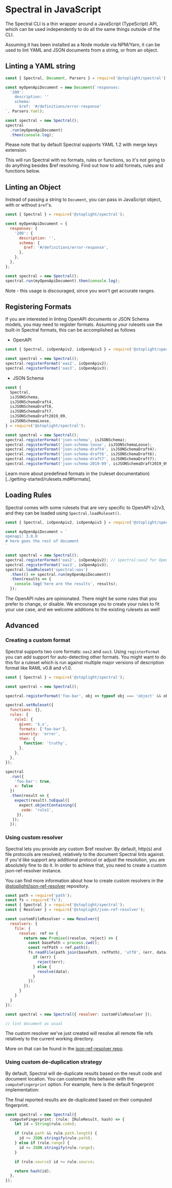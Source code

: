 # Spectral in JavaScript

The Spectral CLI is a thin wrapper around a JavaScript (TypeScript) API, which can be used independently to do all the same things outside of the CLI.

Assuming it has been installed as a Node module via NPM/Yarn, it can be used to lint YAML and JSON documents from a string, or from an object.

## Linting a YAML string

```js
const { Spectral, Document, Parsers } = require('@stoplight/spectral');

const myOpenApiDocument = new Document(`responses:
  '200':
    description: ''
    schema:
      $ref: '#/definitions/error-response'
`, Parsers.Yaml);

const spectral = new Spectral();
spectral
  .run(myOpenApiDocument)
  .then(console.log);
```

Please note that by default Spectral supports YAML 1.2 with merge keys extension.

This will run Spectral with no formats, rules or functions, so it's not going to do anything besides $ref resolving.
Find out how to add formats, rules and functions below.

## Linting an Object

Instead of passing a string to `Document`, you can pass in JavaScript object, with or without `$ref`'s.

```js
const { Spectral } = require('@stoplight/spectral');

const myOpenApiDocument = {
  responses: {
    '200': {
      description: '',
      schema: {
        $ref: '#/definitions/error-response',
      },
    },
  },
};

const spectral = new Spectral();
spectral.run(myOpenApiDocument).then(console.log);
```

Note - this usage is discouraged, since you won't get accurate ranges.

## Registering Formats

If you are interested in linting OpenAPI documents or JSON Schema models, you may need to register formats.
Assuming your rulesets use the built-in Spectral formats, this can be accomplished as follows

- OpenAPI

```js
const { Spectral, isOpenApiv2, isOpenApiv3 } = require('@stoplight/spectral');

const spectral = new Spectral();
spectral.registerFormat('oas2', isOpenApiv2);
spectral.registerFormat('oas3', isOpenApiv3);
```

- JSON Schema

```js
const {
  Spectral,
  isJSONSchema,
  isJSONSchemaDraft4,
  isJSONSchemaDraft6,
  isJSONSchemaDraft7,
  isJSONSchemaDraft2019_09,
  isJSONSchemaLoose,
} = require('@stoplight/spectral');

const spectral = new Spectral();
spectral.registerFormat('json-schema', isJSONSchema);
spectral.registerFormat('json-schema-loose', isJSONSchemaLoose);
spectral.registerFormat('json-schema-draft4', isJSONSchemaDraft4);
spectral.registerFormat('json-schema-draft6', isJSONSchemaDraft6);
spectral.registerFormat('json-schema-draft7', isJSONSchemaDraft7);
spectral.registerFormat('json-schema-2019-09', isJSONSchemaDraft2019_09);
```

Learn more about predefined formats in the (ruleset documentation)[../getting-started/rulesets.md#formats].

## Loading Rules

Spectral comes with some rulesets that are very specific to OpenAPI v2/v3, and they can be loaded using `Spectral.loadRuleset()`.

```js
const { Spectral, isOpenApiv2, isOpenApiv3 } = require('@stoplight/spectral');

const myOpenApiDocument = `
openapi: 3.0.0
# here goes the rest of document
`

const spectral = new Spectral();
spectral.registerFormat('oas2', isOpenApiv2); // spectral:oas2 for OpenAPI v2.0
spectral.registerFormat('oas3', isOpenApiv3);
spectral.loadRuleset('spectral:oas')
  .then(() => spectral.run(myOpenApiDocument))
  .then(results => {
    console.log('here are the results', results);
  });
```

The OpenAPI rules are opinionated. There might be some rules that you prefer to change, or disable. We encourage you to create your rules to fit your use case, and we welcome additions to the existing rulesets as well!

## Advanced

### Creating a custom format

Spectral supports two core formats: `oas2` and `oas3`. Using `registerFormat` you can add support for auto-detecting other formats. You might want to do this for a ruleset which is run against multiple major versions of description format like RAML v0.8 and v1.0.

```js
const { Spectral } = require('@stoplight/spectral');

const spectral = new Spectral();

spectral.registerFormat('foo-bar', obj => typeof obj === 'object' && obj !== null && 'foo-bar' in obj);

spectral.setRuleset({
  functions: {},
  rules: {
    rule1: {
      given: '$.x',
      formats: ['foo-bar'],
      severity: 'error',
      then: {
        function: 'truthy',
      },
    },
  },
});

spectral
  .run({
    'foo-bar': true,
    x: false
  })
  .then(result => {
    expect(result).toEqual([
      expect.objectContaining({
       code: 'rule1',
     }),
   ]);
  });
```

### Using custom resolver

Spectral lets you provide any custom $ref resolver. By default, http(s) and file protocols are resolved, relatively to
the document Spectral lints against. If you'd like support any additional protocol or adjust the resolution, you are
absolutely fine to do it. In order to achieve that, you need to create a custom json-ref-resolver instance.

You can find more information about how to create custom resolvers in
the [@stoplight/json-ref-resolver](https://github.com/stoplightio/json-ref-resolver) repository.

```js
const path = require('path');
const fs = require('fs');
const { Spectral } = require('@stoplight/spectral');
const { Resolver } = require('@stoplight/json-ref-resolver');

const customFileResolver = new Resolver({
  resolvers: {
    file: {
      resolve: ref => {
        return new Promise((resolve, reject) => {
          const basePath = process.cwd();
          const refPath = ref.path();
          fs.readFile(path.join(basePath, refPath), 'utf8', (err, data) => {
            if (err) {
              reject(err);
            } else {
              resolve(data);
            }
          });
        });
      }
    }
  }
});

const spectral = new Spectral({ resolver: customFileResolver });

// lint document as usual
```

The custom resolver we've just created will resolve all remote file refs relatively to the current working directory.

More on that can be found in the [json-ref-resolver repo](https://github.com/stoplightio/json-ref-resolver).

### Using custom de-duplication strategy

By default, Spectral will de-duplicate results based on the result code and document location. You can customize this
behavior with the `computeFingerprint` option. For example, here is the default fingerprint implementation:

The final reported results are de-duplicated based on their computed fingerprint.

```ts
const spectral = new Spectral({
  computeFingerprint: (rule: IRuleResult, hash) => {
    let id = String(rule.code);

    if (rule.path && rule.path.length) {
      id += JSON.stringify(rule.path);
    } else if (rule.range) {
      id += JSON.stringify(rule.range);
    }

    if (rule.source) id += rule.source;

    return hash(id);
  },
});
```
